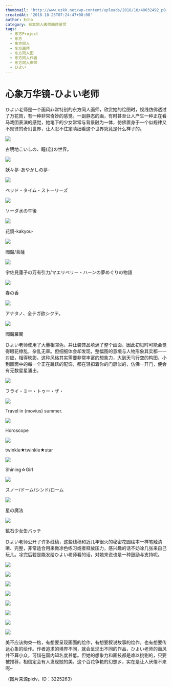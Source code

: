 ```yaml
---
thumbnail: 'http://www.uzkk.net/wp-content/uploads/2018/10/48032492_p0-789x510.jpg'
createdAt: '2018-10-25T07:24:47+00:00'
author: Echo
category: 日本同人画师画师鉴赏
tags:
  - 东方Project
  - 东方
  - 东方同人
  - 东方画师
  - 东方同人图
  - 东方同人作者
  - 东方同人画师
  - ひよい
---
```


# 心象万华镜-ひよい老师

ひよい老师是一个画风非常特别的东方同人画师，欣赏她的绘图时，视线仿佛透过了万花筒，有一种非常奇妙的感觉。一副静态的画，有时甚至让人产生一种正在看马戏团表演的感觉，她笔下的少女常常与背景融为一体，仿佛置身于一个似规律又不规律的奇幻世界，让人忍不住定睛细看这个世界究竟是什么样子的。

![](http://www.uzkk.net/wp-content/uploads/2018/10/43487223_p0.jpg)

古明地こいしの、瞳(恋)の世界。

![](http://www.uzkk.net/wp-content/uploads/2018/10/44494287_p0.jpg)

妖々夢-あやかしの夢-

![](http://www.uzkk.net/wp-content/uploads/2018/10/42472311_p0.jpg)

ベッド・タイム・ストーリーズ

![](http://www.uzkk.net/wp-content/uploads/2018/10/37064858_p0.jpg)

ソーダ水の午後

![](http://www.uzkk.net/wp-content/uploads/2018/10/49883733_p0-747x1024.jpg)

花鏡-kakyou-

![](http://www.uzkk.net/wp-content/uploads/2018/10/49147915_p0.jpg)

閻魔/菩薩

![](http://www.uzkk.net/wp-content/uploads/2018/10/42301500_p0.jpg)

宇佐見蓮子の万有引力/マエリベリー・ハーンの夢めぐりの物語

![](http://www.uzkk.net/wp-content/uploads/2018/10/40687759_p0.jpg)

春の香

![](http://www.uzkk.net/wp-content/uploads/2018/10/38550393_p0-726x1024.jpg)

アナタノ、全テガ欲シクテ。

![](http://www.uzkk.net/wp-content/uploads/2018/10/52692486_p0-564x1024.jpg)

閻魔羅闍

ひよい老师使用了大量相邻色，并让装饰品填满了整个画面，因此初见时可能会觉得眼花缭乱，杂乱无章。但细细体会却发现，整幅图的意境与人物形象其实都一一对应，相得映彰。这种风格其实需要非常丰富的想象力，大到天马行空的构图，小到画面中的每一个正在跳跃的配饰，都在轻扣着你的门扉似的，仿佛一开门，便会有无数星星涌出。

![](http://www.uzkk.net/wp-content/uploads/2018/10/48032492_p0.jpg)

フライ・ミー・トゥー・ザ・

![](http://www.uzkk.net/wp-content/uploads/2018/10/51496820_p0.jpg)

Travel in (movius) summer.

![](http://www.uzkk.net/wp-content/uploads/2018/10/68305915_p0.jpg)

Horoscope

![](http://www.uzkk.net/wp-content/uploads/2018/10/53618411_p0.jpg)

twinkle★twinkle★star

![](http://www.uzkk.net/wp-content/uploads/2018/10/59914591_p0.jpg)

Shining☆Girl

![](http://www.uzkk.net/wp-content/uploads/2018/10/54551918_p0.jpg)

スノー/ドーム/シンド/ローム

![](http://www.uzkk.net/wp-content/uploads/2018/10/57059549_p0.jpg)

星の魔法

![](http://www.uzkk.net/wp-content/uploads/2018/10/65273724_p0-797x1024.jpg)

鉱石少女缶バッチ

ひよい老师公开了许多线稿，这些线稿和近几年很火的秘密花园绘本一样笔触清晰、完整，非常适合用来做凃色练习或者释放压力，感兴趣的话不妨凃几张来自己玩儿。凃完后若是能发给ひよい老师看的话，对她来说也是一种鼓励与支持呢。

![](http://www.uzkk.net/wp-content/uploads/2018/10/42301500_p1.jpg)

![](http://www.uzkk.net/wp-content/uploads/2018/10/28380099_p0-1024x784.jpg)

![](http://www.uzkk.net/wp-content/uploads/2018/10/32086349_p1-602x1024.jpg)

![](http://www.uzkk.net/wp-content/uploads/2018/10/32086349_p3-1024x679.jpg)

![](http://www.uzkk.net/wp-content/uploads/2018/10/47731997_p1.jpg)

![](http://www.uzkk.net/wp-content/uploads/2018/10/44494287_p1.jpg)

![](http://www.uzkk.net/wp-content/uploads/2018/10/43487223_p1.jpg)

![](http://www.uzkk.net/wp-content/uploads/2018/10/42472311_p1.jpg)

美不应该拘束一格，有想要呈现画面的绘作，有想要叙说故事的绘作，也有想要传达心象的绘作。作者追求的境界不同，就会呈现出不同的作品，ひよい老师的画风并不算小众，可惜在国内知名度甚低。但她的想象力和画技都是难以挑剔的，只要被推荐，相信定会有人发现她的美。这个百花争艳的幻想乡，实在是让人厌倦不来呢~

（图片来源pixiv，ID：3225263）
